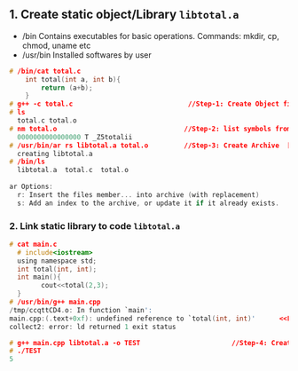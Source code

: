 ## 1. Create static object/Library `libtotal.a`
- /bin Contains executables for basic operations. Commands: mkdir, cp, chmod, uname etc
- /usr/bin Installed softwares by user
```c
# /bin/cat total.c                  
    int total(int a, int b){
        return (a+b);
    }
# g++ -c total.c                             //Step-1: Create Object file
# ls
  total.c total.o
# nm total.o                                //Step-2: list symbols from object files 
  0000000000000000 T _Z5totalii
# /usr/bin/ar rs libtotal.a total.o         //Step-3: Create Archive  [OR ar -cvq]
  creating libtotal.a
# /bin/ls
  libtotal.a  total.c  total.o
  
ar Options:
  r: Insert the files member... into archive (with replacement)
  s: Add an index to the archive, or update it if it already exists.
```

### 2. Link static library to code `libtotal.a`
```c
# cat main.c
  # include<iostream>
  using namespace std;
  int total(int, int);
  int main(){
        cout<<total(2,3);
  }
# /usr/bin/g++ main.cpp
/tmp/ccqttCD4.o: In function `main':
main.cpp:(.text+0xf): undefined reference to `total(int, int)'      <<Linker Error. Compiler only check declaration(which it finds). Linker cannot find definition
collect2: error: ld returned 1 exit status

# g++ main.cpp libtotal.a -o TEST                       //Step-4: Create EXE
# ./TEST
5
```
